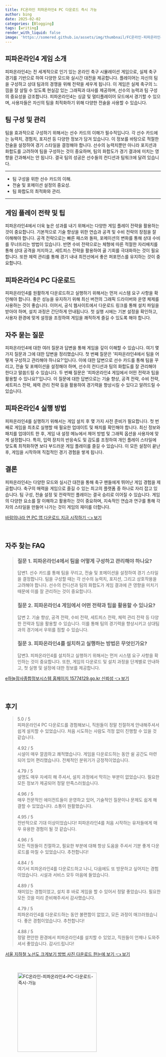 ```yaml
---
title: FC온라인 피파온라인4 PC 다운로드 즉시 가능
author: bing
date: 2025-02-02
categories: [Blogging]
tags: [writing]
render_with_liquid: false
image: 'https://somered.github.io/assets/img/thumbnail/FC온라인-피파온라인4-PC-다운로드-즉시-가능.webp'
---
```



<h2 id='피파온라인4_게임소개'>피파온라인4 게임 소개</h2>

<p>피파온라인4는 전 세계적으로 인기 있는 온라인 축구 시뮬레이션 게임으로, 실제 축구 경기를 기반으로 하여 다양한 모드와 실시간 대전을 제공합니다. 플레이어는 자신의 팀을 구성하고 상대 팀과의 경쟁을 위해 전략을 세우게 됩니다. 이 게임은 실제 축구의 느낌을 잘 살릴 수 있도록 현실감 있는 그래픽과 대사를 제공하며, 선수의 능력과 팀 구성의 중요성을 강조합니다. 피파온라인4는 싱글 및 멀티플레이어 모드에서 경기할 수 있으며, 사용자들은 자신의 팀을 최적화하기 위해 다양한 전술을 사용할 수 있습니다.</p>

<h2 id='팀구성_및_관리'>팀 구성 및 관리</h2>

<p>팀을 효과적으로 구성하기 위해서는 선수 카드의 이해가 필수적입니다. 각 선수 카드에는 능력치, 경험치, 포지션 등 다양한 정보가 담겨 있습니다. 이 정보를 바탕으로 적절한 전술을 설정하여 경기 스타일을 결정해야 합니다. 선수의 능력치뿐만 아니라 포지션과 화합도를 고려하여 팀을 구성하는 것이 중요하며, 팀의 화합도가 경기 결과에 미치는 영향을 간과해서는 안 됩니다. 결국 팀의 성공은 선수들의 컨디션과 팀워크에 달려 있습니다.</p>

<hr />

<ul>
    <li>팀 구성을 위한 선수 카드의 이해.</li>
    <li>전술 및 포메이션 설정의 중요성.</li>
    <li>팀 화합도의 최적화와 관리.</li>
</ul>

<hr />

<h2 id='게임플레이_전략'>게임 플레이 전략 및 팁</h2>

<p>피파온라인4에서 더욱 높은 성과를 내기 위해서는 다양한 게임 플레이 전략을 활용하는 것이 중요합니다. 기본적으로 기술 향상을 위한 연습과 공격 및 수비 전략의 장점을 잘 이해해야 합니다. 공격 전략으로는 빠른 패스와 돌파, 포메이션의 변화를 통해 상대 수비를 무너뜨리는 방법이 있습니다. 반면 수비 전략으로는 체형에 따른 적절한 자리배치를 통해 상대 공격을 저지하고, 세트피스 전략을 활용하여 골 기회를 극대화하는 것이 필요합니다. 또한 체력 관리를 통해 경기 내내 최전선에서 좋은 퍼포먼스를 유지하는 것이 중요합니다.</p>

<h2 id='피파온라인4_다운로드_방법'>피파온라인4 PC 다운로드</h2>

<p>피파온라인4를 원활하게 다운로드하고 실행하기 위해서는 먼저 시스템 요구 사항을 확인해야 합니다. 좋은 성능을 유지하기 위해 최신 버전의 그래픽 드라이버와 운영 체제를 사용하는 것이 좋습니다. 이어서, 공식 웹사이트에서 다운로드 링크를 통해 설치 파일을 받아야 하며, 설치 과정은 간단하게 안내됩니다. 첫 실행 시에는 기본 설정을 확인하고, 사용자 환경에 맞게 설정을 조정하여 게임을 쾌적하게 즐길 수 있도록 해야 합니다.</p>

<h2 id='자주_묻는_질문'>자주 묻는 질문</h2>

<p>피파온라인4에 대한 여러 질문과 답변을 통해 게임을 깊이 이해할 수 있습니다. 여기 몇 가지 질문과 그에 대한 답변을 정리했습니다. 첫 번째 질문은 '피파온라인4에서 팀을 어떻게 구성하고 관리해야 하나요?'입니다. 이에 대한 답변으로 선수 카드를 통해 팀을 꾸리고, 전술 및 포메이션을 설정해야 하며, 선수의 컨디션과 팀의 화합도를 잘 관리해야 한다고 말씀드릴 수 있습니다. 두 번째 질문은 '피파온라인4 게임에서 어떤 전략과 팁을 활용할 수 있나요?'입니다. 이 질문에 대한 답변으로는 기술 향상, 공격 전략, 수비 전략, 세트피스 전략, 체력 관리 전략 등을 활용하여 경기력을 향상시킬 수 있다고 알려드릴 수 있습니다.</p>

<h2 id='게임실행_방법'>피파온라인4 실행 방법</h2>

<p>피파온라인4를 실행하기 위해서는 게임 설치 후 몇 가지 사전 준비가 필요합니다. 첫 번째로 게임을 최초로 실행할 때 필요한 업데이트 및 패치를 확인해야 합니다. 최신 정보와 패치를 업데이트 한 후, 게임 내 설정 메뉴에서 제어 방법 및 그래픽 옵션을 사용자에 맞게 설정합니다. 특히, 입력 장치의 반응속도 및 감도를 조정하여 개인 플레이 스타일에 맞도록 최적화하면 보다 부드러운 게임 플레이를 즐길 수 있습니다. 이 모든 설정이 끝난 후, 게임을 시작하여 직접적인 경기 경험을 쌓게 됩니다.</p>

<h2 id='결론'>결론</h2>

<p>피파온라인4는 다양한 모드와 실시간 대전을 통해 축구 팬들에게 뛰어난 게임 경험을 제공합니다. 축구의 매력을 게임으로 즐길 수 있는 최고의 플랫폼 중 하나로 자리 잡고 있습니다. 팀 구성, 전술 설정 및 전략적인 플레이는 결국 승리로 이어질 수 있습니다. 게임의 다양한 요소를 잘 이해하고 활용하는 것이 중요하며, 지속적인 연습과 연구를 통해 각자의 스타일을 만들어 나가는 것이 게임의 재미를 더합니다.</p>


<p><a class="click-button" title="바람의나라 연 PC 앱 다운로드 지금 시작하기" href="https://somered.github.io/posts/%EB%B0%94%EB%9E%8C%EC%9D%98%EB%82%98%EB%9D%BC-%EC%97%B0-PC-%EC%95%B1-%EB%8B%A4%EC%9A%B4%EB%A1%9C%EB%93%9C-%EC%A7%80%EA%B8%88-%EC%8B%9C%EC%9E%91%ED%95%98%EA%B8%B0/" rel="dofollow">바람의나라 연 PC 앱 다운로드 지금 시작하기 👈 보기</a></p><br>
<h2 id='자주_찾는_FAQ'>자주 찾는 FAQ</h2>
<div itemscope="" itemtype="https://schema.org/FAQPage"> 
<blockquote> 
<div itemscope="" itemprop="mainEntity" itemtype="https://schema.org/Question"> 
<h3 itemprop="name">질문 1. 피파온라인4에서 팀을 어떻게 구성하고 관리해야 하나요?</h3> 
<div itemscope="" itemprop="acceptedAnswer" itemtype="https://schema.org/Answer"> 
<span itemprop="text"> 
<p>답변1. 선수 카드를 통해 팀을 꾸리고, 전술 및 포메이션을 설정하여 경기 스타일을 결정합니다. 팀을 구성할 때는 각 선수의 능력치, 포지션, 그리고 상호작용을 고려해야 합니다. 선수의 컨디션과 팀의 화합도가 게임 결과에 큰 영향을 미치기 때문에 이를 잘 관리하는 것이 중요합니다.</p> 
</span> 
</div> 
</div> 

<div itemscope="" itemprop="mainEntity" itemtype="https://schema.org/Question"> 
<h3 itemprop="name">질문 2. 피파온라인4 게임에서 어떤 전략과 팁을 활용할 수 있나요?</h3> 
<div itemscope="" itemprop="acceptedAnswer" itemtype="https://schema.org/Answer"> 
<span itemprop="text"> 
<p>답변 2. 기술 향상, 공격 전략, 수비 전략, 세트피스 전략, 체력 관리 전략 등 다양한 전략과 팁을 활용할 수 있습니다. 이를 통해 팀의 경기력을 향상시키고 상대팀과의 경기에서 우위를 점할 수 있습니다.</p> 
</span> 
</div> 
</div> 

<div itemscope="" itemprop="mainEntity" itemtype="https://schema.org/Question"> 
<h3 itemprop="name">질문 3. 피파온라인4를 설치하고 실행하는 방법은 무엇인가요?</h3> 
<div itemscope="" itemprop="acceptedAnswer" itemtype="https://schema.org/Answer"> 
<span itemprop="text"> 
<p>답변3. 피파온라인4를 설치하고 실행하기 위해서는 먼저 시스템 요구 사항을 확인하는 것이 중요합니다. 또한, 게임의 다운로드 및 설치 과정을 단계별로 안내하고, 첫 실행 및 설정에 대한 정보를 제공합니다.</p> 
</span> 
</div> 
</div> 

</blockquote> 
</div>
<p><a class="click-button" title="e하늘장사종합정보시스템 홈페이지 15774129.go.kr 신뢰성" href="https://somered.github.io/posts/e%ED%95%98%EB%8A%98%EC%9E%A5%EC%82%AC%EC%A2%85%ED%95%A9%EC%A0%95%EB%B3%B4%EC%8B%9C%EC%8A%A4%ED%85%9C-%ED%99%88%ED%8E%98%EC%9D%B4%EC%A7%80-15774129.go.kr-%EC%8B%A0%EB%A2%B0%EC%84%B1/" rel="dofollow">e하늘장사종합정보시스템 홈페이지 15774129.go.kr 신뢰성 👈 보기</a></p><br>
<h2 id='후기'>후기</h2>
<div itemscope itemtype="https://schema.org/Product">
  <blockquote>
  <div itemprop="review" itemscope itemtype="https://schema.org/Review">
      <div itemprop="reviewRating" itemscope itemtype="https://schema.org/Rating"> <span itemprop="ratingValue">5.0</span> / <span itemprop="bestRating">5</span> </div>
      <span itemprop="reviewBody">피파온라인4 PC 다운로드를 경험해보니, 직원들이 정말 친절하게 안내해주셔서 쉽게 설치할 수 있었습니다. 처음 시도하는 사람도 걱정 없이 진행할 수 있을 것 같습니다.</span>
  </div>
  <br>
  <div itemprop="review" itemscope itemtype="https://schema.org/Review">
      <div itemprop="reviewRating" itemscope itemtype="https://schema.org/Rating"> <span itemprop="ratingValue">4.92</span> / <span itemprop="bestRating">5</span> </div>
      <span itemprop="reviewBody">시설이 매우 깔끔하고 쾌적했습니다. 게임을 다운로드하는 동안 쉴 공간도 마련되어 있어 편리했습니다. 전체적인 분위기가 긍정적이었습니다.</span>
  </div>
  <br>
  <div itemprop="review" itemscope itemtype="https://schema.org/Review">
      <div itemprop="reviewRating" itemscope itemtype="https://schema.org/Rating"> <span itemprop="ratingValue">4.79</span> / <span itemprop="bestRating">5</span> </div>
      <span itemprop="reviewBody">설명도 매우 자세히 해 주셔서, 설치 과정에서 막히는 부분이 없었습니다. 필요한 모든 정보가 제공되어 정말 만족스러웠습니다.</span>
  </div>
  <br>
  <div itemprop="review" itemscope itemtype="https://schema.org/Review">
      <div itemprop="reviewRating" itemscope itemtype="https://schema.org/Rating"> <span itemprop="ratingValue">4.96</span> / <span itemprop="bestRating">5</span> </div>
      <span itemprop="reviewBody">매우 전문적인 에이전트들이 운영하고 있어, 기술적인 질문이나 문제도 쉽게 해결할 수 있었습니다. 소통이 원활했습니다.</span>
  </div>
  <br>
  <div itemprop="review" itemscope itemtype="https://schema.org/Review">
      <div itemprop="reviewRating" itemscope itemtype="https://schema.org/Rating"> <span itemprop="ratingValue">4.95</span> / <span itemprop="bestRating">5</span> </div>
      <span itemprop="reviewBody">전반적으로 기대 이상이었습니다! 피파온라인4를 처음 시작하는 유저들에게 매우 유용한 경험이 될 것 같습니다.</span>
  </div>
  <br>
  <div itemprop="review" itemscope itemtype="https://schema.org/Review">
      <div itemprop="reviewRating" itemscope itemtype="https://schema.org/Rating"> <span itemprop="ratingValue">4.96</span> / <span itemprop="bestRating">5</span> </div>
      <span itemprop="reviewBody">모든 직원들이 친절하고, 필요한 부분에 대해 항상 도움을 주셔서 기분 좋게 다운로드를 마칠 수 있었습니다. 추천합니다!</span>
  </div>
  <br>
  <div itemprop="review" itemscope itemtype="https://schema.org/Review">
      <div itemprop="reviewRating" itemscope itemtype="https://schema.org/Rating"> <span itemprop="ratingValue">4.84</span> / <span itemprop="bestRating">5</span> </div>
      <span itemprop="reviewBody">여기서 피파온라인4를 다운로드하고 나니, 다음에도 또 방문하고 싶어지는 경험이었습니다. 시설과 서비스 모두 마음에 들었습니다.</span>
  </div>
  <br>
  <div itemprop="review" itemscope itemtype="https://schema.org/Review">
      <div itemprop="reviewRating" itemscope itemtype="https://schema.org/Rating"> <span itemprop="ratingValue">4.89</span> / <span itemprop="bestRating">5</span> </div>
      <span itemprop="reviewBody">재미있는 경험이었고, 설치 후 바로 게임을 할 수 있어서 정말 좋았습니다. 필요한 모든 것을 미리 준비해주셔서 감사했습니다.</span>
  </div>
  <br>
  <div itemprop="review" itemscope itemtype="https://schema.org/Review">
      <div itemprop="reviewRating" itemscope itemtype="https://schema.org/Rating"> <span itemprop="ratingValue">4.79</span> / <span itemprop="bestRating">5</span> </div>
      <span itemprop="reviewBody">피파온라인4를 다운로드하는 동안 불편함이 없었고, 모든 과정이 매끄러웠습니다. 좋은 경험이었습니다. 추천합니다!</span>
  </div>
  <br>
  <div itemprop="review" itemscope itemtype="https://schema.org/Review">
      <div itemprop="reviewRating" itemscope itemtype="https://schema.org/Rating"> <span itemprop="ratingValue">4.88</span> / <span itemprop="bestRating">5</span> </div>
      <span itemprop="reviewBody">정말 편안한 환경에서 피파온라인4를 설치할 수 있었고, 직원들이 언제나 도와주셔서 좋았습니다. 감사드립니다!</span>
  </div>
  </blockquote>
</div>
<p><a class="click-button" title="서울 지하철 노선도 크게보기 방법 사진 다운로드 한눈에 보기" href="https://somered.github.io/posts/%EC%84%9C%EC%9A%B8-%EC%A7%80%ED%95%98%EC%B2%A0-%EB%85%B8%EC%84%A0%EB%8F%84-%ED%81%AC%EA%B2%8C%EB%B3%B4%EA%B8%B0-%EB%B0%A9%EB%B2%95-%EC%82%AC%EC%A7%84-%EB%8B%A4%EC%9A%B4%EB%A1%9C%EB%93%9C-%ED%95%9C%EB%88%88%EC%97%90-%EB%B3%B4%EA%B8%B0/" rel="dofollow">서울 지하철 노선도 크게보기 방법 사진 다운로드 한눈에 보기 👈 보기</a></p><br>
<figure class="image"><img src="https://somered.github.io/assets/img/thumbnail/FC온라인-피파온라인4-PC-다운로드-즉시-가능.webp" alt="FC온라인-피파온라인4-PC-다운로드-즉시-가능" width="256" height="256"></figure>